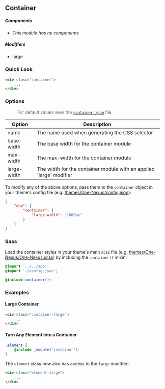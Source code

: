 ## Container

##### Components

* _This module has no components_

##### Modifiers

* large

### Quick Look

```html
<div class="container">
    ...
</div>
```

### Options

> For default values view the [`container.json`](container.json) file.

<table class="table">
    <thead>
        <tr>
            <th>Option</th>
            <th>Description</th>
        </tr>
    </thead>
    <tbody>
        <tr>
            <td>name</td>
            <td>The name used when generating the CSS selector</td>
        </tr>
        <tr>
            <td>base-width</td>
            <td>The base width for the container module</td>
        </tr>
        <tr>
            <td>max-width</td>
            <td>The max-width for the container module</td>
        </tr>
        <tr>
            <td>large-width</td>
            <td>The width for the container module with an applied `large` modifier</td>
        </tr>
    </tbody>
</table>

To modify any of the above options, pass them to the `container` object in your theme's config file (e.g. [themes/One-Nexus/config.json](../../../themes/One-Nexus/config.json)):

```json
{
    "app": {
        "container": {
            "large-width": "1800px"
        }
    }
}
```

### Sass

Load the container styles in your theme's main `scss` file (e.g. [themes/One-Nexus/One-Nexus.scss](../../../themes/One-Nexus/One-Nexus.scss)) by including the `container()` mixin:

```scss
@import '../../app';
@import './config.json';

@include container();
```

### Examples

#### Large Container

```html
<div class="container-large">
    ...
</div>
```

#### Turn Any Element Into a Container

```scss
.element {
    @include _module('container');
}
```

The `element` class now also has access to the `large` modifier:

```html
<div class="element-large">
    ...
</div>
```